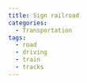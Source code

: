 ```yaml
---
title: Sign railroad
categories:
  - Transportation
tags:
  - road
  - driving
  - train
  - tracks
---
```

